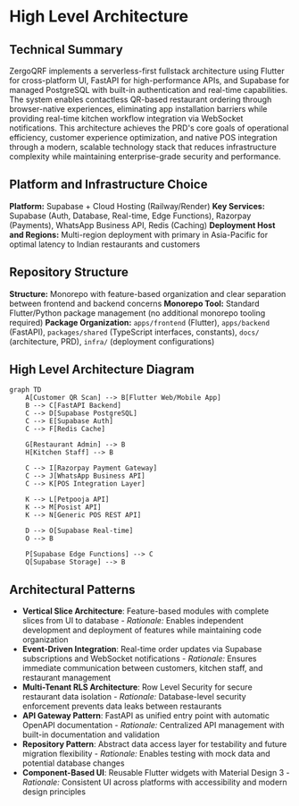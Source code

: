 # High Level Architecture

## Technical Summary

ZergoQRF implements a serverless-first fullstack architecture using Flutter for cross-platform UI, FastAPI for high-performance APIs, and Supabase for managed PostgreSQL with built-in authentication and real-time capabilities. The system enables contactless QR-based restaurant ordering through browser-native experiences, eliminating app installation barriers while providing real-time kitchen workflow integration via WebSocket notifications. This architecture achieves the PRD's core goals of operational efficiency, customer experience optimization, and native POS integration through a modern, scalable technology stack that reduces infrastructure complexity while maintaining enterprise-grade security and performance.

## Platform and Infrastructure Choice

**Platform:** Supabase + Cloud Hosting (Railway/Render)
**Key Services:** Supabase (Auth, Database, Real-time, Edge Functions), Razorpay (Payments), WhatsApp Business API, Redis (Caching)
**Deployment Host and Regions:** Multi-region deployment with primary in Asia-Pacific for optimal latency to Indian restaurants and customers

## Repository Structure

**Structure:** Monorepo with feature-based organization and clear separation between frontend and backend concerns
**Monorepo Tool:** Standard Flutter/Python package management (no additional monorepo tooling required)
**Package Organization:** `apps/frontend` (Flutter), `apps/backend` (FastAPI), `packages/shared` (TypeScript interfaces, constants), `docs/` (architecture, PRD), `infra/` (deployment configurations)

## High Level Architecture Diagram

```mermaid
graph TD
    A[Customer QR Scan] --> B[Flutter Web/Mobile App]
    B --> C[FastAPI Backend]
    C --> D[Supabase PostgreSQL]
    C --> E[Supabase Auth]
    C --> F[Redis Cache]

    G[Restaurant Admin] --> B
    H[Kitchen Staff] --> B

    C --> I[Razorpay Payment Gateway]
    C --> J[WhatsApp Business API]
    C --> K[POS Integration Layer]

    K --> L[Petpooja API]
    K --> M[Posist API]
    K --> N[Generic POS REST API]

    D --> O[Supabase Real-time]
    O --> B

    P[Supabase Edge Functions] --> C
    Q[Supabase Storage] --> B
```

## Architectural Patterns

- **Vertical Slice Architecture**: Feature-based modules with complete slices from UI to database - _Rationale:_ Enables independent development and deployment of features while maintaining code organization
- **Event-Driven Integration**: Real-time order updates via Supabase subscriptions and WebSocket notifications - _Rationale:_ Ensures immediate communication between customers, kitchen staff, and restaurant management
- **Multi-Tenant RLS Architecture**: Row Level Security for secure restaurant data isolation - _Rationale:_ Database-level security enforcement prevents data leaks between restaurants
- **API Gateway Pattern**: FastAPI as unified entry point with automatic OpenAPI documentation - _Rationale:_ Centralized API management with built-in documentation and validation
- **Repository Pattern**: Abstract data access layer for testability and future migration flexibility - _Rationale:_ Enables testing with mock data and potential database changes
- **Component-Based UI**: Reusable Flutter widgets with Material Design 3 - _Rationale:_ Consistent UI across platforms with accessibility and modern design principles
